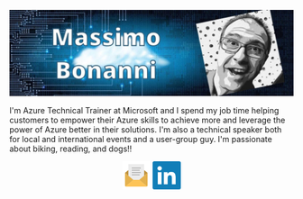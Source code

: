 ![](https://raw.githubusercontent.com/massimobonanni/massimobonanni/master/images/banner.jpg)

I'm Azure Technical Trainer at Microsoft and I spend my job time helping customers to empower their Azure skills to achieve more and leverage the power of Azure better in their solutions.
I'm also a technical speaker both for local and international events and a user-group guy.
I'm passionate about biking, reading, and dogs!!


<p align="center" valign="middle">
    <img width="50" src="https://raw.githubusercontent.com/massimobonanni/massimobonanni/master/images/mail.svg">
        <a src="mailto:massimo.bonanni@tiscali.it"/>
    </img>
    <img width="50" src="https://raw.githubusercontent.com/massimobonanni/massimobonanni/master/images/linkedin.svg">
        <a src="https://www.linkedin.com/in/massimobonanni/"/>
    </img>
</p>
